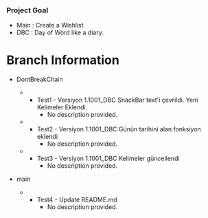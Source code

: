 ### Project Goal

- Main : Create a Wishlist
- DBC : Day of Word like a diary. 

# Branch Information



- DontBreakChain
  -   - Test1 - Versiyon 1.1001_DBC SnackBar text'i çevrildi. Yeni Kelimeler Eklendi.
        - No description provided.
  -   - Test2 - Versiyon 1.1001_DBC Günün tarihini alan fonksiyon eklendi
        - No description provided.
  -   - Test3 - Versiyon 1.1001_DBC Kelimeler güncellendi
        - No description provided.

- main
  -   - Test4 - Update README.md
        - No description provided.


